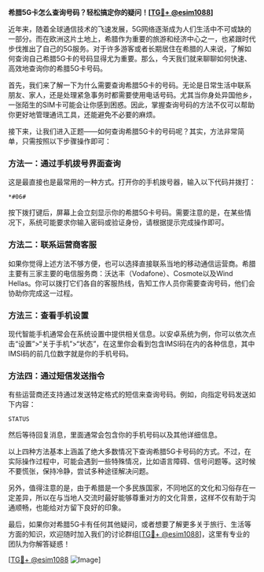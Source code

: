 **希腊5G卡怎么查询号码？轻松搞定你的疑问！[[TG💪+ @esim1088](https://t.me/s/esim1088)]**

近年来，随着全球通信技术的飞速发展，5G网络逐渐成为人们生活中不可或缺的一部分。而在欧洲这片土地上，希腊作为重要的旅游和经济中心之一，也紧跟时代步伐推出了自己的5G服务。对于许多游客或者长期居住在希腊的人来说，了解如何查询自己希腊5G卡的号码显得尤为重要。那么，今天我们就来聊聊如何快速、高效地查询你的希腊5G卡号码。

首先，我们来了解一下为什么需要查询希腊5G卡的号码。无论是日常生活中联系朋友、家人，还是处理紧急事务时都需要使用电话号码。尤其当你身处异国他乡，一张陌生的SIM卡可能会让你感到困惑。因此，掌握查询号码的方法不仅可以帮助你更好地管理通讯工具，还能避免不必要的麻烦。

接下来，让我们进入正题——如何查询希腊5G卡的号码呢？其实，方法非常简单，只需按照以下步骤操作即可：

### 方法一：通过手机拨号界面查询

这是最直接也是最常用的一种方式。打开你的手机拨号器，输入以下代码并拨打：
```
*#06#
```
按下拨打键后，屏幕上会立刻显示你的希腊5G卡号码。需要注意的是，在某些情况下，系统可能要求你输入密码或验证身份，请根据提示完成操作即可。

### 方法二：联系运营商客服

如果你觉得上述方法不够方便，也可以选择直接联系当地的移动通信运营商。希腊主要有三家主要的电信服务商：沃达丰（Vodafone）、Cosmote以及Wind Hellas。你可以拨打它们各自的客服热线，告知工作人员你需要查询号码，他们会协助你完成这一过程。

### 方法三：查看手机设置

现代智能手机通常会在系统设置中提供相关信息。以安卓系统为例，你可以依次点击“设置”>“关于手机”>“状态”，在这里你会看到包含IMSI码在内的各种信息，其中IMSI码的前几位数字就是你的手机号码。

### 方法四：通过短信发送指令

有些运营商还支持通过发送特定格式的短信来查询号码。例如，向指定号码发送如下内容：
```
STATUS
```
然后等待回复消息，里面通常会包含你的手机号码以及其他详细信息。

以上四种方法基本上涵盖了绝大多数情况下查询希腊5G卡号码的方式。不过，在实际操作过程中，可能会遇到一些特殊情况，比如语言障碍、信号问题等。这时候不要慌张，保持冷静，尝试多种途径解决问题。

另外，值得注意的是，由于希腊是一个多民族国家，不同地区的文化和习俗存在一定差异，所以在与当地人交流时最好能够尊重对方的文化背景，这样不仅有助于沟通顺畅，也能给对方留下良好的印象。

最后，如果你对希腊5G卡有任何其他疑问，或者想要了解更多关于旅行、生活等方面的知识，欢迎随时加入我们的讨论群组[[TG💪+ @esim1088](https://t.me/s/esim1088)]，这里有专业的团队为你解答疑惑！

[[TG💪+ @esim1088](https://t.me/s/esim1088) ![Image](https://i.postimg.cc/4NQfJmqS/Snipaste-2025-05-13-00-14-12.png)]